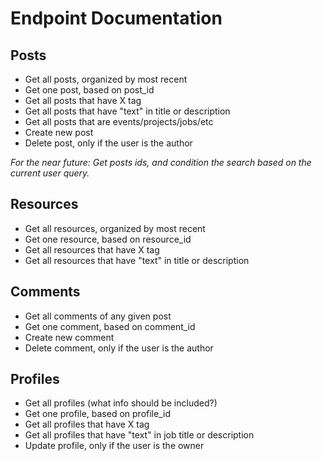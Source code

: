 # Endpoint Documentation

## Posts

- Get all posts, organized by most recent
- Get one post, based on post_id
- Get all posts that have X tag
- Get all posts that have "text" in title or description
- Get all posts that are events/projects/jobs/etc
- Create new post
- Delete post, only if the user is the author

*For the near future: Get posts ids, and condition the search based on the current user query.*

## Resources

- Get all resources, organized by most recent
- Get one resource, based on resource_id
- Get all resources that have X tag
- Get all resources that have "text" in title or description

## Comments

- Get all comments of any given post
- Get one comment, based on comment_id
- Create new comment
- Delete comment, only if the user is the author

## Profiles

- Get all profiles (what info should be included?)
- Get one profile, based on profile_id
- Get all profiles that have X tag
- Get all profiles that have "text" in job title or description
- Update profile, only if the user is the owner
